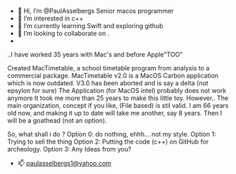- 👋 Hi, I’m @PaulAsselbergs Senior macos programmer
- 👀 I’m interested in c++ 
- 🌱 I’m currently learning Swift and  exploring github
- 💞️ I’m looking to collaborate on .
- 
..I have worked 35 years with Mac's and before Apple"TOO"

Created MacTimetable, a school timetable program
from analysis to a commercial package.
MacTimetable v2.0 is a MacOS Carbon application which is now outdated.
V3.0 has been aborted and is say a delta (not epsylon for sure)
The Application (for MacOS intel) probably does not work anymore
It took me more than 25 years to make this little toy.
However.. The main organization, concept if you like, (File based) is stil valid.
I am 66 years old now, and making it up to date will take me another, say 8 years.
Then I will be a goathead (not an option).

So, what shall i do ?
Option 0: do nothing, ehhh... not my style.
Option 1: Trying to sell the thing
Option 2: Putting the code (c++) on GitHub for archeology.
Option 3: Any Ideas from you? 

- 📫 paulasselbergs1@yahoo.com

<!---
PaulAsselbergs/PaulAsselbergs is a ✨ special ✨ repository because its `README.md` (this file) appears on your GitHub profile.
You can click the Preview link to take a look at your changes.
--->
